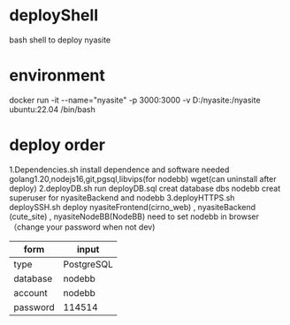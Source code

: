 # deployShell

bash shell to deploy nyasite

# environment

docker run -it --name="nyasite" -p 3000:3000 -v D:/nyasite:/nyasite ubuntu:22.04 /bin/bash

# deploy order

1.Dependencies.sh
install dependence and software needed
golang1.20,nodejs16,git,pgsql,libvips(for nodebb)
wget(can uninstall after deploy)
2.deployDB.sh
run deployDB.sql
creat database dbs nodebb
creat superuser for nyasiteBackend and nodebb
3.deployHTTPS.sh deploySSH.sh
deploy nyasiteFrontend(cirno_web) , nyasiteBackend (cute_site) , nyasiteNodeBB(NodeBB)
need to set nodebb in browser
（change your password when not dev)

| form     | input      |
| -------- | ---------- |
| type     | PostgreSQL |
| database | nodebb     |
| account  | nodebb     |
| password | 114514     |